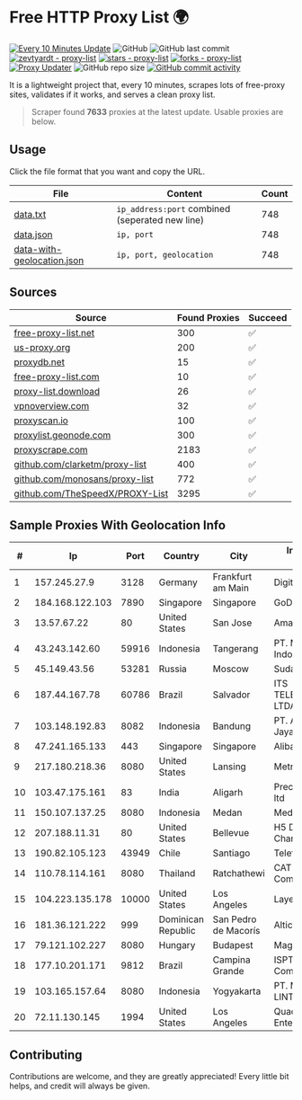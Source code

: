 
# Free HTTP Proxy List 🌍

[![Every 10 Minutes Update](https://github.com/mertguvencli/http-proxy-list/actions/workflows/main.yml/badge.svg?branch=main)](https://github.com/mertguvencli/http-proxy-list/actions/workflows/main.yml)
![GitHub](https://img.shields.io/github/license/mertguvencli/http-proxy-list)
![GitHub last commit](https://img.shields.io/github/last-commit/mertguvencli/http-proxy-list)
[![zevtyardt - proxy-list](https://img.shields.io/static/v1?label=zevtyardt&message=proxy-list&color=blue&logo=github)](https://github.com/zevtyardt/proxy-list "Go to GitHub repo")
[![stars - proxy-list](https://img.shields.io/github/stars/zevtyardt/proxy-list?style=social)](https://github.com/zevtyardt/proxy-list)
[![forks - proxy-list](https://img.shields.io/github/forks/zevtyardt/proxy-list?style=social)](https://github.com/zevtyardt/proxy-list)
[![Proxy Updater](https://github.com/zevtyardt/proxy-list/workflows/Proxy%20Updater/badge.svg)](https://github.com/zevtyardt/proxy-list/actions?query=workflow:"Proxy+Updater")
![GitHub repo size](https://img.shields.io/github/repo-size/zevtyardt/proxy-list)
[![GitHub commit activity](https://img.shields.io/github/commit-activity/m/zevtyardt/proxy-list?logo=commits)](https://github.com/zevtyardt/proxy-list/commits/main)

It is a lightweight project that, every 10 minutes, scrapes lots of free-proxy sites, validates if it works, and serves a clean proxy list.

> Scraper found **7633** proxies at the latest update. Usable proxies are below.

## Usage

Click the file format that you want and copy the URL.

|File|Content|Count|
|----|-------|-----|
|[data.txt](https://raw.githubusercontent.com/mertguvencli/http-proxy-list/main/proxy-list/data.txt)|`ip_address:port` combined (seperated new line)|748|
|[data.json](https://raw.githubusercontent.com/mertguvencli/http-proxy-list/main/proxy-list/data.json)|`ip, port`|748|
|[data-with-geolocation.json](https://raw.githubusercontent.com/mertguvencli/http-proxy-list/main/proxy-list/data-with-geolocation.json)|`ip, port, geolocation`|748|

## Sources

|Source|Found Proxies|Succeed|
|------|-------------|-------|
|[free-proxy-list.net](https://free-proxy-list.net)|300|✅|
|[us-proxy.org](https://www.us-proxy.org)|200|✅|
|[proxydb.net](http://proxydb.net)|15|✅|
|[free-proxy-list.com](https://free-proxy-list.com/?page=&port=&type%5B%5D=http&type%5B%5D=https&up_time=0&search=Search)|10|✅|
|[proxy-list.download](https://www.proxy-list.download/HTTP)|26|✅|
|[vpnoverview.com](https://vpnoverview.com/privacy/anonymous-browsing/free-proxy-servers)|32|✅|
|[proxyscan.io](https://www.proxyscan.io)|100|✅|
|[proxylist.geonode.com](https://proxylist.geonode.com/api/proxy-list?limit=300&page=1&sort_by=lastChecked&sort_type=desc&protocols=http,https)|300|✅|
|[proxyscrape.com](https://api.proxyscrape.com/v2/?request=displayproxies&protocol=http&timeout=10000&country=all&ssl=all&anonymity=all)|2183|✅|
|[github.com/clarketm/proxy-list](https://raw.githubusercontent.com/clarketm/proxy-list/master/proxy-list-raw.txt)|400|✅|
|[github.com/monosans/proxy-list](https://raw.githubusercontent.com/monosans/proxy-list/main/proxies/http.txt)|772|✅|
|[github.com/TheSpeedX/PROXY-List](https://raw.githubusercontent.com/TheSpeedX/PROXY-List/master/http.txt)|3295|✅|


## Sample Proxies With Geolocation Info

|#|Ip|Port|Country|City|Internet Service Provider|
|-|--|----|-------|----|-------------------------|
|1|157.245.27.9|3128|Germany|Frankfurt am Main|DigitalOcean, LLC|
|2|184.168.122.103|7890|Singapore|Singapore|GoDaddy.com, LLC|
|3|13.57.67.22|80|United States|San Jose|Amazon.com, Inc.|
|4|43.243.142.60|59916|Indonesia|Tangerang|PT. Mora Telematika Indonesia|
|5|45.149.43.56|53281|Russia|Moscow|Sudak-Net LLC|
|6|187.44.167.78|60786|Brazil|Salvador|ITS TELECOMUNICACOES LTDA|
|7|103.148.192.83|8082|Indonesia|Bandung|PT. Akashia Thuba Jaya|
|8|47.241.165.133|443|Singapore|Singapore|Alibaba.com LLC|
|9|217.180.218.36|8080|United States|Lansing|Metronet|
|10|103.47.175.161|83|India|Aligarh|Precious netcom pvt ltd|
|11|150.107.137.25|8080|Indonesia|Medan|Media Antar Nusa PT.|
|12|207.188.11.31|80|United States|Bellevue|H5 Data Centers - Chandler LLC|
|13|190.82.105.123|43949|Chile|Santiago|Telefonica Empresas|
|14|110.78.114.161|8080|Thailand|Ratchathewi|CAT Telecom Public Company Limited|
|15|104.223.135.178|10000|United States|Los Angeles|LayerHost|
|16|181.36.121.222|999|Dominican Republic|San Pedro de Macorís|Altice Dominicana S.A.|
|17|79.121.102.227|8080|Hungary|Budapest|Magyar Telekom plc.|
|18|177.10.201.171|9812|Brazil|Campina Grande|ISPTEC Sistemas de Comunicação Eireli|
|19|103.165.157.64|8080|Indonesia|Yogyakarta|PT. MEGA ARTHA LINTAS DATA|
|20|72.11.130.145|1994|United States|Los Angeles|QuadraNet Enterprises LLC|



## Contributing

Contributions are welcome, and they are greatly appreciated! Every
little bit helps, and credit will always be given.

